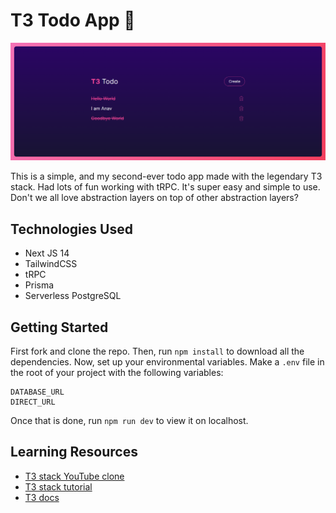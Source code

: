 # T3 Todo App 📝

![hero page](https://github.com/anav5704/t3-todo/blob/main/docs/t3-todo.png)

This is a simple, and my second-ever todo app made with the legendary T3 stack. Had lots of fun working with tRPC. It's super easy and simple to use. Don't we all love abstraction layers on top of other abstraction layers?

## Technologies Used
- Next JS 14
- TailwindCSS
- tRPC
- Prisma 
- Serverless PostgreSQL

## Getting Started

First fork and clone the repo. Then, run ```npm install``` to download all the dependencies. Now, set up your environmental variables. Make a ```.env``` file in the root of your project with the following variables:

```
DATABASE_URL
DIRECT_URL
```

Once that is done, run ```npm run dev``` to view it on localhost.

## Learning Resources

- [T3 stack YouTube clone](https://www.youtube.com/watch?v=TV6tFPfz0go)
- [T3 stack tutorial](https://www.youtube.com/watch?v=YkOSUVzOAA4)
- [T3 docs](https://create.t3.gg/)



